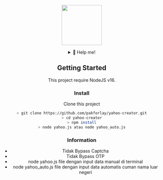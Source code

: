 <p align="center">
<img src="https://avatars1.githubusercontent.com/u/60418550?s=460&u=f6aadbde2bd1f35ca7ba5cb75b800b002c298d48&v=4" width="128" height="128"/>
</p>
<div align="center">
<details>
<summary>🥟 Help me!</summary>
 
 [Saweria](https://saweria.co/pakforlay)
 
</details>



## Getting Started
This project require NodeJS v16.

### Install
Clone this project

```bash
> git clone https://github.com/pakforlay/yahoo-creator.git
> cd yahoo-creator
> npm install
> node yahoo.js atau node yahoo_auto.js
```

### Information
  - Tidak Bypass Captcha
  - Tidak Bypass OTP
  - node yahoo.js file dengan input data manual di terminal
  - node yahoo_auto.js file dengan input data automatis cuman nama luar negeri
